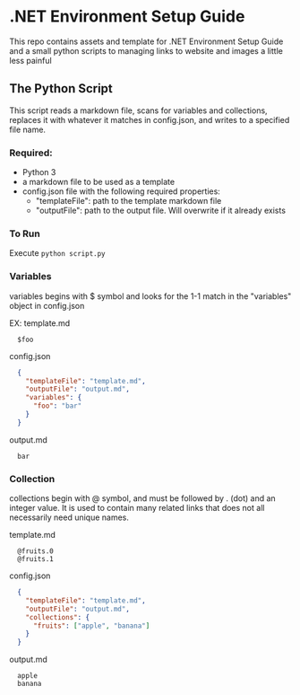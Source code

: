 # .NET Environment Setup Guide
This repo contains assets and template for .NET Environment Setup Guide and a small python scripts to managing links to website and images a little less painful

## The Python Script
This script reads a markdown file, scans for variables and collections, replaces it with whatever it matches in config.json, and writes to a specified file name.


### Required:
- Python 3
- a markdown file to be used as a template
- config.json file with the following required properties:
  - "templateFile": path to the template markdown file
  - "outputFile": path to the output file. Will overwrite if it already exists

### To Run
Execute `python script.py`

### Variables
variables begins with $ symbol and looks for the 1-1 match in the "variables" object in config.json
  
  EX:
  template.md
  ```
    $foo
  ```

  config.json
  ```json
    {
      "templateFile": "template.md",
      "outputFile": "output.md",
      "variables": {
        "foo": "bar"
      }
    }
  ```

  output.md
  ```
    bar
  ```

### Collection
collections begin with @ symbol, and must be followed by . (dot) and an integer value. It is used to contain many related links that does not all necessarily need unique names.

  template.md
  ```
    @fruits.0
    @fruits.1
  ```

  config.json
  ```json
    {
      "templateFile": "template.md",
      "outputFile": "output.md",
      "collections": {
        "fruits": ["apple", "banana"]
      }
    }
  ```

  output.md
  ```
    apple
    banana
  ```